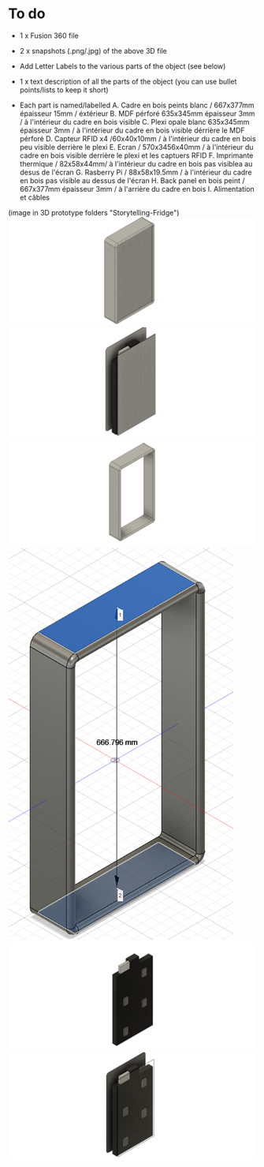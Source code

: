 # To do
- 1 x Fusion 360 file
- 2 x snapshots (.png/.jpg) of the above 3D file
- Add Letter Labels to the various parts of the object (see below)
- 1 x text description of all the parts of the object (you can use bullet points/lists to keep it short)

- Each part is named/labelled
A. Cadre en bois peints blanc / 667x377mm épaisseur 15mm / éxtérieur
B. MDF pérforé 635x345mm épaisseur 3mm / à l'intérieur du cadre en bois visible
C. Plexi opale blanc 635x345mm épaisseur 3mm / à l'intérieur du cadre en bois visible dérrière le MDF pérforé
D. Capteur RFID x4 /60x40x10mm / à l'intérieur du cadre en bois peu visible derrière le plexi
E. Ecran / 570x3456x40mm / à l'intérieur du cadre en bois visible derrière le plexi et les captuers RFID
F. Imprimante thermique / 82x58x44mm/ à l'intérieur du cadre en bois pas visiblea au desus de l'écran
G. Rasberry Pi / 88x58x19.5mm / à l'intérieur du cadre en bois pas visible au dessus de l'écran
H. Back panel en bois peint / 667x377mm épaisseur 3mm / à l'arrière du cadre en bois
I. Alimentation et câbles

(image in 3D prototype folders "Storytelling-Fridge")
![Storytelling-Fridge](/form/3D-prototypes/Storytelling-Fridge.png)
![Storytelling-Fridge Frame](/form/3D-prototypes/Storytelling-Fridge-MDF.png)
![Storytelling-Fridge Frame](/form/3D-prototypes/Storytelling-Fridge-Frame.png)
![Storytelling-Fridge Frame height](/form/3D-prototypes/Storytelling-Fridge-Frame-Height.png)
![Storytelling-Fridge Electronics](/form/3D-prototypes/Storytelling-Fridge-Inside-Electronics.png)
![Storytelling-Fridge Back panel and plexi](/form/3D-prototypes/Storytelling-Fridge-BackPanel-Plexi.png)